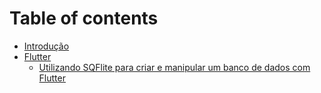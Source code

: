 # Table of contents

* [Introdução](README.md)
* [Flutter](flutter/README.md)
  * [Utilizando SQFlite para criar e manipular um banco de dados com Flutter](flutter/utilizando-sqflite-para-criar-e-manipular-um-banco-de-dados-com-flutter.md)

